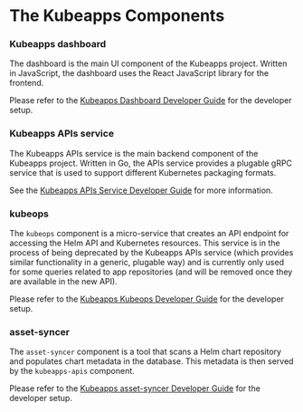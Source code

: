 # The Kubeapps Components

### Kubeapps dashboard

The dashboard is the main UI component of the Kubeapps project. Written in JavaScript, the dashboard uses the React JavaScript library for the frontend.

Please refer to the [Kubeapps Dashboard Developer Guide](dashboard.md) for the developer setup.

### Kubeapps APIs service

The Kubeapps APIs service is the main backend component of the Kubeapps project. Written in Go, the APIs service provides a plugable gRPC service that is used to support different Kubernetes packaging formats.

See the [Kubeapps APIs Service Developer Guide](kubeapps-apis.md) for more information.

### kubeops

The `kubeops` component is a micro-service that creates an API endpoint for accessing the Helm API and Kubernetes resources. This service is in the process of being deprecated by the Kubeapps APIs service (which provides similar functionality in a generic, plugable way) and is currently only used for some queries related to app repositories (and will be removed once they are available in the new API).

Please refer to the [Kubeapps Kubeops Developer Guide](kubeops.md) for the developer setup.

### asset-syncer

The `asset-syncer` component is a tool that scans a Helm chart repository and populates chart metadata in the database. This metadata is then served by the `kubeapps-apis` component.

Please refer to the [Kubeapps asset-syncer Developer Guide](asset-syncer.md) for the developer setup.
